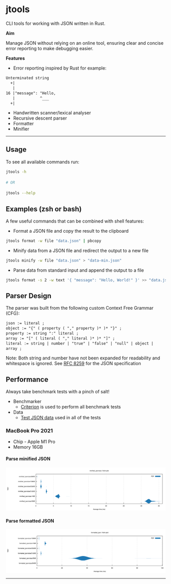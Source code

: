 # jtools

CLI tools for working with JSON written in Rust.

**Aim**

Manage JSON without relying on an online tool, ensuring clear and concise error reporting to
make debugging easier.

**Features**

- Error reporting inspired by Rust for example:

```text
Unterminated string
  +|
   |
16 |"message": "Hello,
   |           ^___
  +|
```
- Handwritten scanner/lexical analyser
- Recursive descent parser
- Formatter
- Minifier
---

## Usage

To see all available commands run:

```bash
jtools -h

# OR

jtools --help
```

## Examples (zsh or bash)

A few useful commands that can be combined with shell features:

* Format a JSON file and copy the result to the clipboard

```bash
jtools format -w file "data.json" | pbcopy
```

* Minify data from a JSON file and redirect the output to a new file

```bash
jtools minify -w file "data.json" > "data-min.json"
```

* Parse data from standard input and append the output to a file

```bash
jtools format -s 2 -w text '{ "message": "Hello, World!" }' >> "data.json"
```

## Parser Design

The parser was built from the following custom Context Free Grammar (CFG):

```
json := literal ;
object := "{" ( property ( "," property )* )* "}" ;
property := string ":" literal ;
array := "[" ( literal ( "," literal )* )* "]" ;
literal := string | number | "true" | "false" | "null" | object | array ;
```

Note: Both string and number have not been expanded for readability and whitespace is ignored. See
[RFC 8259](https://datatracker.ietf.org/doc/html/rfc8259#section-7) for the JSON specification

## Performance

Always take benchmark tests with a pinch of salt!

* Benchmarker
    * [Criterion](https://crates.io/crates/criterion/) is used to perform all benchmark tests
* Data
    * [Test JSON data](https://microsoftedge.github.io/Demos/json-dummy-data/) used in all of the tests

### MacBook Pro 2021

* Chip - Apple M1 Pro
* Memory 16GB

#### Parse minified JSON
![Parse minified JSON](test_images/minified-json-parse-test.jpg "Parse minified JSON")

#### Parse formatted JSON
![Parse formatted JSON](test_images/formatted-json-parse-test.jpg "Parse formatted JSON")

---
